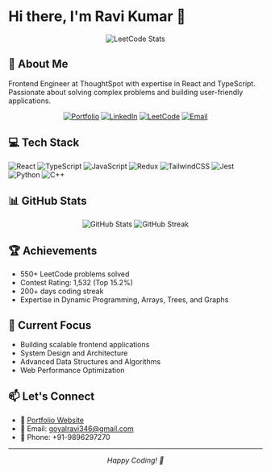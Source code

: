# Hi there, I'm Ravi Kumar 👋

<div align="center">
  <img src="https://leetcard.jacoblin.cool/infinitecoder25?theme=dark&font=Roboto&ext=activity" alt="LeetCode Stats" />
</div>

## 🚀 About Me

Frontend Engineer at ThoughtSpot with expertise in React and TypeScript. Passionate about solving complex problems and building user-friendly applications.

<div align="center">
  
[![Portfolio](https://img.shields.io/badge/Portfolio-000000?style=for-the-badge&logo=About.me&logoColor=white)](https://loquacious-custard-e15ba0.netlify.app)
[![LinkedIn](https://img.shields.io/badge/LinkedIn-0077B5?style=for-the-badge&logo=linkedin&logoColor=white)](https://www.linkedin.com/in/ravi-goyal-a48b8b147/)
[![LeetCode](https://img.shields.io/badge/LeetCode-FFA116?style=for-the-badge&logo=LeetCode&logoColor=black)](https://leetcode.com/u/infinitecoder25/)
[![Email](https://img.shields.io/badge/Email-D14836?style=for-the-badge&logo=gmail&logoColor=white)](mailto:goyalravi346@gmail.com)

</div>

## 💻 Tech Stack

![React](https://img.shields.io/badge/React-20232A?style=for-the-badge&logo=react&logoColor=61DAFB)
![TypeScript](https://img.shields.io/badge/TypeScript-007ACC?style=for-the-badge&logo=typescript&logoColor=white)
![JavaScript](https://img.shields.io/badge/JavaScript-F7DF1E?style=for-the-badge&logo=javascript&logoColor=black)
![Redux](https://img.shields.io/badge/Redux-593D88?style=for-the-badge&logo=redux&logoColor=white)
![TailwindCSS](https://img.shields.io/badge/Tailwind_CSS-38B2AC?style=for-the-badge&logo=tailwind-css&logoColor=white)
![Jest](https://img.shields.io/badge/Jest-323330?style=for-the-badge&logo=Jest&logoColor=white)
![Python](https://img.shields.io/badge/Python-3776AB?style=for-the-badge&logo=python&logoColor=white)
![C++](https://img.shields.io/badge/C%2B%2B-00599C?style=for-the-badge&logo=c%2B%2B&logoColor=white)

## 📊 GitHub Stats

<div align="center">
  <img src="https://github-readme-stats.vercel.app/api?username=yourusername&show_icons=true&theme=radical" alt="GitHub Stats" />
  <img src="https://github-readme-streak-stats.herokuapp.com/?user=RaviGoyal25e&theme=radical" alt="GitHub Streak" />
</div>

## 🏆 Achievements

- 550+ LeetCode problems solved
- Contest Rating: 1,532 (Top 15.2%)
- 200+ days coding streak
- Expertise in Dynamic Programming, Arrays, Trees, and Graphs

## 🎯 Current Focus

- Building scalable frontend applications
- System Design and Architecture
- Advanced Data Structures and Algorithms
- Web Performance Optimization

## 📫 Let's Connect

- 💼 [Portfolio Website](https://loquacious-custard-e15ba0.netlify.app)
- 📧 Email: goyalravi346@gmail.com
- 📱 Phone: +91-9896297270

---

<div align="center">
  <i>Happy Coding! 🚀</i>
</div>
